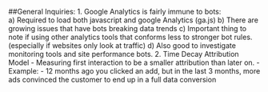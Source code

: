 ##General Inquiries:
	1. Google Analytics is fairly immune to bots:	
		a) Required to load both javascript and google Analytics (ga.js)
		b) There are growing issues that have bots breaking data trends
		c) Important thing to note if using other analytics tools that conforms less to stronger bot rules. (especially if websites only look at traffic)
		d) Also good to investigate monitoring tools and site performance bots.
	2. Time Decay Attribution Model
		- Measuring first interaction to be a smaller attribution than later on. 
		- Example:
			- 12 months ago you clicked an add, but in the last 3 months, more ads convinced the customer to end up in a full data conversion